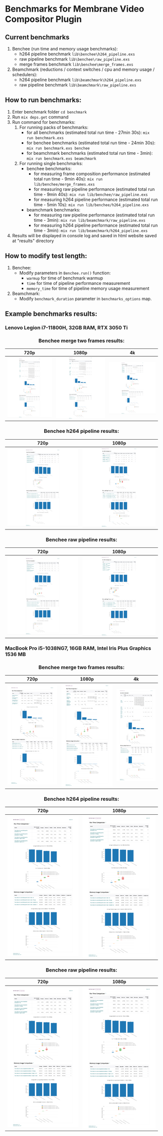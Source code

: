 # Benchmarks for Membrane Video Compositor Plugin

## Current benchmarks

1. Benchee (run time and memory usage benchmarks):
    - h264 pipeline benchmark ```lib\benchee\h264_pipeline.exs```
    - raw pipeline benchmark ```lib\benchee\raw_pipeline.exs```
    - merge frames benchmark ```lib\benchee\merge_frames.exs```
2. Beamchmark (reductions / context switches / cpu and memory usage / schedulers):
    - h264 pipeline benchmark ```lib\beamchmark\h264_pipeline.exs```
    - raw pipeline benchmark ```lib\beamchmark\raw_pipeline.exs```
## How to run benchmarks:

1.  Enter benchmark folder ```cd benchmark```
2.  Run ```mix deps.get``` command
3.  Run command for benchmarks:
    1. For running packs of benchmarks:
        - for all benchmarks (estimated total run time - 27min 30s): ```mix run benchmark.exs```
        - for benchee benchmarks (estimated total run time - 24min 30s): ```mix run benchmark.exs benchee```
        - for beamchmark benchmarks (estimated total run time - 3min): ```mix run benchmark.exs beamchmark```
    2. For running single benchmarks:
        - benchee benchmarks: 
            - for measuring frame composition performance (estimated total run time - 9min 40s): ```mix run lib/benchee/merge_frames.exs```
            - for measuring raw pipeline performance (estimated total run time - 9min 40s): ```mix run lib/benchee/raw_pipeline.exs```
            - for measuring h264 pipeline performance (estimated total run time - 5min 10s): ```mix run lib/benchee/h264_pipeline.exs```
        - beamchmark benchmarks:
            - for measuring raw pipeline performance (estimated total run time - 3min): ```mix run lib/beamchmark/raw_pipeline.exs```
            - for measuring h264 pipeline performance (estimated total run time - 3min): ```mix run lib/beamchmark/h264_pipeline.exs```
4. Results will be displayed in console log and saved in html website saved at "results" directory

## How to modify test length:

1. Benchee: </br>
    - Modify parameters in ```Benchee.run()``` function:
        - ```warmup``` for time of benchmark warmup
        - ```time``` for time of pipeline performance measurement
        - ```memory_time``` for time of pipeline memory usage measurement
2. Beamchmark: </br>
    - Modify ```benchmark_duration``` parameter in ```benchmarks_options``` map.

## Example benchmarks results:
### Lenovo Legion i7-11800H, 32GB RAM, RTX 3050 Ti

<h3 align="center"> Benchee merge two frames results: </h3>

720p                       |  1080p                    |  4k
:-------------------------:|:-------------------------:|:-------------------------:
![Benchee merge two 720p frames results](assets/lenovo_i7-11800H_rtx-3050-Ti-Mobile/results_benchee_merge_frames_720p.png) | ![Benchee merge two 1080p frames results:](assets/lenovo_i7-11800H_rtx-3050-Ti-Mobile/results_benchee_merge_frames_1080p.png) | ![Benchee merge two 1080p frames results:](assets/lenovo_i7-11800H_rtx-3050-Ti-Mobile/results_benchee_merge_frames_4k.png)


<h3 align="center"> Benchee h264 pipeline results: </h3>

720p                       |  1080p
:-------------------------:|:-------------------------:
![Benchee h264 pipeline 720p 30s 30fps results](assets/lenovo_i7-11800H_rtx-3050-Ti-Mobile/results_benchee_h264_pipeline_720p_30s_30fps.png) | ![Benchee h264 pipeline ffmpeg results](assets/lenovo_i7-11800H_rtx-3050-Ti-Mobile/results_benchee_h264_pipeline_1080p_30s_30fps.png)


<h3 align="center"> Benchee raw pipeline results: </h3>

720p                       |  1080p
:-------------------------:|:-------------------------:
![Benchee raw pipeline 720p 30s 30fps results](assets/lenovo_i7-11800H_rtx-3050-Ti-Mobile/results_benchee_raw_pipeline_720p_30s_30fps.png) | ![Benchee raw pipeline ffmpeg results](assets/lenovo_i7-11800H_rtx-3050-Ti-Mobile/results_benchee_raw_pipeline_1080p_30s_30fps.png)


### MacBook Pro i5-1038NG7, 16GB RAM, Intel Iris Plus Graphics 1536 MB

<h3 align="center"> Benchee merge two frames results: </h3>

720p                       |  1080p                    |  4k
:-------------------------:|:-------------------------:|:-------------------------:
![Benchee merge two 720p frames results](assets/mac_i5-1038NG7/results_benchee_merge_frames_720p.png) | ![Benchee merge two 1080p frames results:](assets/mac_i5-1038NG7/results_benchee_merge_frames_1080p.png) | ![Benchee merge two 1080p frames results:](assets/mac_i5-1038NG7/results_benchee_merge_frames_4k.png)


<h3 align="center"> Benchee h264 pipeline results: </h3>

720p                       |  1080p
:-------------------------:|:-------------------------:
![Benchee h264 pipeline 720p 30s 30fps results](assets/mac_i5-1038NG7/results_benchee_h264_pipeline_720p_30s_30fps.png) | ![Benchee h264 pipeline ffmpeg results](assets/mac_i5-1038NG7/results_benchee_h264_pipeline_1080p_30s_30fps.png)


<h3 align="center"> Benchee raw pipeline results: </h3>

720p                       |  1080p
:-------------------------:|:-------------------------:
![Benchee raw pipeline 720p 30s 30fps results](assets/mac_i5-1038NG7/results_benchee_raw_pipeline_720p_30s_30fps.png) | ![Benchee raw pipeline ffmpeg results](assets/mac_i5-1038NG7/results_benchee_raw_pipeline_1080p_30s_30fps.png)



